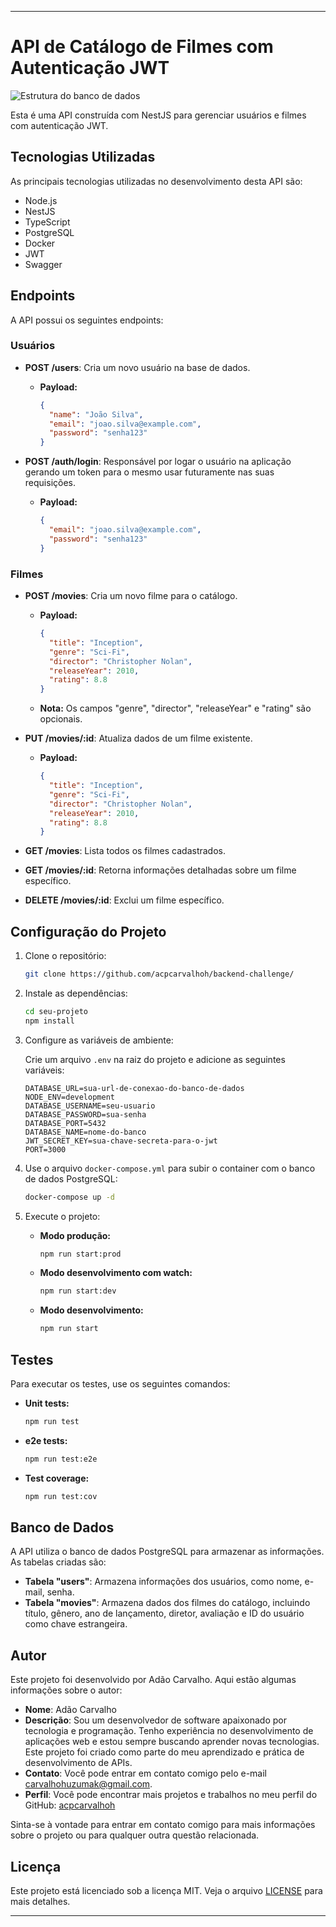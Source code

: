 
---

# API de Catálogo de Filmes com Autenticação JWT

![Estrutura do banco de dados](src/assets/draw-table.png)

Esta é uma API construída com NestJS para gerenciar usuários e filmes com autenticação JWT.

## Tecnologias Utilizadas

As principais tecnologias utilizadas no desenvolvimento desta API são:

- Node.js
- NestJS
- TypeScript
- PostgreSQL
- Docker
- JWT
- Swagger

## Endpoints

A API possui os seguintes endpoints:

### Usuários

- **POST /users**: Cria um novo usuário na base de dados.
  - **Payload:**
    ```json
    {
      "name": "João Silva",
      "email": "joao.silva@example.com",
      "password": "senha123"
    }
    ```

- **POST /auth/login**: Responsável por logar o usuário na aplicação gerando um token para o mesmo usar futuramente nas suas requisições.
  - **Payload:**
    ```json
    {
      "email": "joao.silva@example.com",
      "password": "senha123"
    }
    ```

### Filmes

- **POST /movies**: Cria um novo filme para o catálogo.
  - **Payload:**
    ```json
    {
      "title": "Inception",
      "genre": "Sci-Fi",
      "director": "Christopher Nolan",
      "releaseYear": 2010,
      "rating": 8.8
    }
    ```
  - **Nota:** Os campos "genre", "director", "releaseYear" e "rating" são opcionais.

- **PUT /movies/:id**: Atualiza dados de um filme existente.
  - **Payload:**
    ```json
    {
      "title": "Inception",
      "genre": "Sci-Fi",
      "director": "Christopher Nolan",
      "releaseYear": 2010,
      "rating": 8.8
    }
    ```

- **GET /movies**: Lista todos os filmes cadastrados.

- **GET /movies/:id**: Retorna informações detalhadas sobre um filme específico.

- **DELETE /movies/:id**: Exclui um filme específico.

## Configuração do Projeto

1. Clone o repositório:

   ```bash
   git clone https://github.com/acpcarvalhoh/backend-challenge/
   ```

2. Instale as dependências:

   ```bash
   cd seu-projeto
   npm install
   ```

3. Configure as variáveis de ambiente:

   Crie um arquivo `.env` na raiz do projeto e adicione as seguintes variáveis:

   ```env
   DATABASE_URL=sua-url-de-conexao-do-banco-de-dados
   NODE_ENV=development
   DATABASE_USERNAME=seu-usuario
   DATABASE_PASSWORD=sua-senha
   DATABASE_PORT=5432
   DATABASE_NAME=nome-do-banco
   JWT_SECRET_KEY=sua-chave-secreta-para-o-jwt
   PORT=3000
   ```

4. Use o arquivo `docker-compose.yml` para subir o container com o banco de dados PostgreSQL:

   ```bash
   docker-compose up -d
   ```

5. Execute o projeto:

   - **Modo produção:**
     ```bash
     npm run start:prod
     ```

   - **Modo desenvolvimento com watch:**
     ```bash
     npm run start:dev
     ```

   - **Modo desenvolvimento:**
     ```bash
     npm run start
     ```

## Testes

Para executar os testes, use os seguintes comandos:

- **Unit tests:**
  ```bash
  npm run test
  ```

- **e2e tests:**
  ```bash
  npm run test:e2e
  ```

- **Test coverage:**
  ```bash
  npm run test:cov
  ```

## Banco de Dados

A API utiliza o banco de dados PostgreSQL para armazenar as informações. As tabelas criadas são:

- **Tabela "users"**: Armazena informações dos usuários, como nome, e-mail, senha.
- **Tabela "movies"**: Armazena dados dos filmes do catálogo, incluindo título, gênero, ano de lançamento, diretor, avaliação e ID do usuário como chave estrangeira.

## Autor

Este projeto foi desenvolvido por Adão Carvalho. Aqui estão algumas informações sobre o autor:

- **Nome**: Adão Carvalho
- **Descrição**: Sou um desenvolvedor de software apaixonado por tecnologia e programação. Tenho experiência no desenvolvimento de aplicações web e estou sempre buscando aprender novas tecnologias. Este projeto foi criado como parte do meu aprendizado e prática de desenvolvimento de APIs.
- **Contato**: Você pode entrar em contato comigo pelo e-mail carvalhohuzumak@gmail.com.
- **Perfil**: Você pode encontrar mais projetos e trabalhos no meu perfil do GitHub: [acpcarvalhoh](https://github.com/acpcarvalhoh)

Sinta-se à vontade para entrar em contato comigo para mais informações sobre o projeto ou para qualquer outra questão relacionada.

## Licença

Este projeto está licenciado sob a licença MIT. Veja o arquivo [LICENSE](LICENSE) para mais detalhes.

---